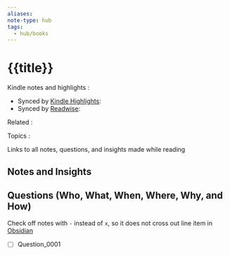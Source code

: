```yaml
---
aliases: 
note-type: hub
tags:
  - hub/books
---
```


# {{title}}

Kindle notes and highlights : 

- Synced by [Kindle Highlights](https://github.com/hadynz/obsidian-kindle-plugin): 
- Synced by [Readwise](https://readwise.io/): 

Related : 

Topics : 

Links to all notes, questions, and insights made while reading

## Notes and Insights

## Questions (Who, What, When, Where, Why, and How)

Check off notes with `-` instead of `x`, so it does not cross out line item in  [Obsidian](https://obsidian.md/)

- [ ] Question_0001
